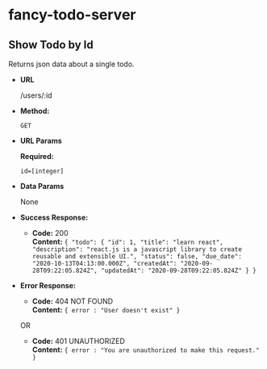 # fancy-todo-server

**Show Todo by Id**
----
  Returns json data about a single todo.

* **URL**

  /users/:id

* **Method:**

  `GET`
  
*  **URL Params**

   **Required:**
 
   `id=[integer]`

* **Data Params**

  None

* **Success Response:**

  * **Code:** 200 <br />
    **Content:** `{
    "todo": {
        "id": 1,
        "title": "learn react",
        "description": "react.js is a javascript library to create reusable and extensible UI.",
        "status": false,
        "due_date": "2020-10-13T04:13:00.000Z",
        "createdAt": "2020-09-28T09:22:05.824Z",
        "updatedAt": "2020-09-28T09:22:05.824Z"
    }
}`
 
* **Error Response:**

  * **Code:** 404 NOT FOUND <br />
    **Content:** `{ error : "User doesn't exist" }`

  OR

  * **Code:** 401 UNAUTHORIZED <br />
    **Content:** `{ error : "You are unauthorized to make this request." }`